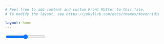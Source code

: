 ```yaml
---
# Feel free to add content and custom Front Matter to this file.
# To modify the layout, see https://jekyllrb.com/docs/themes/#overriding-theme-defaults

layout: home
---
```

<div class="slidecontainer">
<input id="percentRange" type="range" min="0" max="1000" value="500">
</div><p id="demo"></p>
<br>
<img id="partial_image"/>

<script>
var slider = document.getElementById("percentRange");
var output = document.getElementById("demo");
output.innerHTML = slider.value;

slider.oninput = function() {
  var percentage = this.value

output.innerHTML = percentage/10 +"%"

var xhr = new XMLHttpRequest();
var orig_img = document.querySelector( "#orig" );
xhr.open( "GET", "https://github.com/mo271/mo271.github.io/raw/master/jxl/group_order_test/chestnut_water.jpg", true );
xhr.responseType = "arraybuffer";
xhr.onload = function( e ) {
    var arrayBufferView = new Uint8Array( this.response );
    var partialImage = new Blob( [ arrayBufferView.slice(0, arrayBufferView.length *percentage/1000 ) ], { type: "image/jpeg" } );
    var urlCreator = window.URL || window.webkitURL;
    var img = document.querySelector( "#partial_image" );
    img.src = urlCreator.createObjectURL( partialImage );
};

xhr.send();

}
</script>

